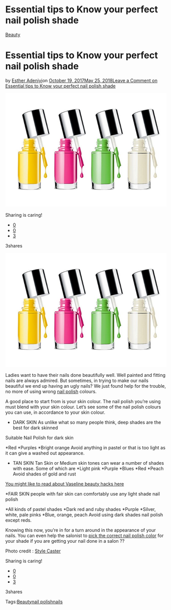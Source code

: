 # Essential tips to Know your perfect nail polish shade

[Beauty](https://estheradeniyi.com/category/beauty/)
# Essential tips to Know your perfect nail polish shade

by [Esther Adeniyi](https://estheradeniyi.com/author/esther-adeniyi/)on [October 19, 2017May 25, 2018](https://estheradeniyi.com/essential-tips-to-know-your-perfec/)[Leave a Comment on Essential tips to Know your perfect nail polish shade](https://estheradeniyi.com/essential-tips-to-know-your-perfec/#respond)

![](images/nailpolish.jpg)

Sharing is caring!

- [0](https://www.facebook.com/sharer/sharer.php?u=https%3A%2F%2Festheradeniyi.com%2Fessential-tips-to-know-your-perfec%2F&amp;t=Essential%20tips%20to%20Know%20your%20perfect%20nail%20polish%20shade)
- [0](https://twitter.com/intent/tweet?text=Essential%20tips%20to%20Know%20your%20perfect%20nail%20polish%20shade&amp;url=https%3A%2F%2Festheradeniyi.com%2Fessential-tips-to-know-your-perfec%2F)
- [3](#)

3shares

[![](images/nailpolish.jpg)](images/nailpolish.jpg)

Ladies want to have their nails done beautifully well. Well painted and fitting nails are always admired. But sometimes, in trying to make our nails beautiful we end up having an ugly nails?
 We just found help for the trouble, no more of using wrong [nail polish](https://www.estheradeniyi.com/5-ways-to-make-your-nail-polish-last) colours.

A good place to start from is your skin colour. The nail polish you&#x2019;re using must blend with your skin colour. Let&#x2019;s see some of the nail polish colours you can use, in accordance to your skin colour.

* DARK SKIN
 As unlike what so many people think, deep shades are the best for dark skinned

Suitable Nail Polish for dark skin

*Red
 *Purples
 *Bright orange
 Avoid anything in pastel or that is too light as it can give a washed out appearance.

* TAN SKIN
 Tan Skin or Medium skin tones can wear a number of shades with ease. Some of which are
 *Light pink
 *Purple
 *Blues
 *Red
 *Peach
 Avoid shades of gold and rust

[You might like to read about Vaseline beauty hacks here](https://www.estheradeniyi.com/these-vaseline-beauty-hacks-will-make)

*FAIR SKIN
 people with fair skin can comfortably use any light shade nail polish

*All kinds of pastel shades
 *Dark red and ruby shades
 *Purple
 *Silver, white, pale pinks
 *Blue, orange, peach
 Avoid using dark shades nail polish except reds.

Knowing this now, you&#x2019;re in for a turn around in the appearance of your nails.
 You can even help the salonist to [pick the correct nail polish color](http://beauty.allwomenstalk.com/tips-for-choosing-the-right-nail-polish-color) for your shade if you are getting your nail done in a salon
 ??

Photo credit : [Style Caster](http://stylecaster.com/beauty/beauty-buzz-clinique-launches-a-new-nail-polish-how-to-trim-your-own-bangs-more/)

Sharing is caring!

- [0](https://www.facebook.com/sharer/sharer.php?u=https%3A%2F%2Festheradeniyi.com%2Fessential-tips-to-know-your-perfec%2F&amp;t=Essential%20tips%20to%20Know%20your%20perfect%20nail%20polish%20shade)
- [0](https://twitter.com/intent/tweet?text=Essential%20tips%20to%20Know%20your%20perfect%20nail%20polish%20shade&amp;url=https%3A%2F%2Festheradeniyi.com%2Fessential-tips-to-know-your-perfec%2F)
- [3](#)

3shares

Tags:[Beauty](https://estheradeniyi.com/tag/beauty/)[nail polish](https://estheradeniyi.com/tag/nail-polish/)[nails](https://estheradeniyi.com/tag/nails/)